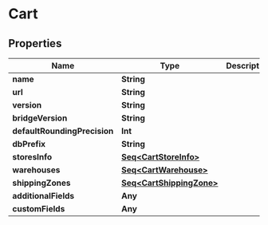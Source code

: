 

# Cart


## Properties

Name | Type | Description | Notes
------------ | ------------- | ------------- | -------------
**name** | **String** |  |  [optional]
**url** | **String** |  |  [optional]
**version** | **String** |  |  [optional]
**bridgeVersion** | **String** |  |  [optional]
**defaultRoundingPrecision** | **Int** |  |  [optional]
**dbPrefix** | **String** |  |  [optional]
**storesInfo** | [**Seq&lt;CartStoreInfo&gt;**](CartStoreInfo.md) |  |  [optional]
**warehouses** | [**Seq&lt;CartWarehouse&gt;**](CartWarehouse.md) |  |  [optional]
**shippingZones** | [**Seq&lt;CartShippingZone&gt;**](CartShippingZone.md) |  |  [optional]
**additionalFields** | **Any** |  |  [optional]
**customFields** | **Any** |  |  [optional]



